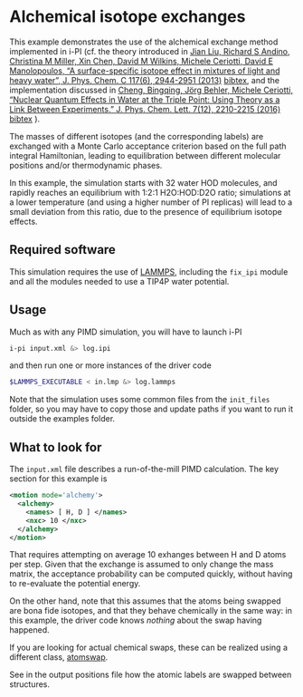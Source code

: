 Alchemical isotope exchanges
============================

This example demonstrates the use of the alchemical exchange method implemented in i-PI
(cf. the theory introduced in [Jian Liu, Richard S Andino, Christina M Miller, Xin Chen, David M Wilkins, Michele Ceriotti, David E Manolopoulos, “A surface-specific isotope effect in mixtures of light and heavy water”, J. Phys. Chem. C 117(6), 2944-2951 (2013)](http://dx.doi.org/10.1021/jp311986m) [bibtex](https://www.doi2bib.org/bib/10.1021/jp311986m), 
and the implementation discussed in [Cheng, Bingqing, Jörg Behler, Michele Ceriotti, “Nuclear Quantum Effects in Water at the Triple Point: Using Theory as a Link Between Experiments.” J. Phys. Chem. Lett. 7(12), 2210-2215 (2016)](https://ipi-code.org/about/features/dx.doi.org/10.1021/acs.jpclett.6b00729) [bibtex](http://www.doi2bib.org/bib/10.1021%2Facs.jpclett.6b00729) ).

The masses of different isotopes (and the corresponding labels) are exchanged with a 
Monte Carlo acceptance criterion based on the full path integral Hamiltonian, leading to
equilibration between different molecular positions and/or thermodynamic phases. 

In this example, the simulation starts with 32 water HOD molecules, and rapidly reaches
an equilibrium with 1:2:1 H2O:HOD:D2O ratio; simulations at a lower temperature (and 
using a higher number of PI replicas) will lead to a small deviation from this ratio,
due to the presence of equilibrium isotope effects. 


Required software
-----------------

This simulation requires the use of [LAMMPS](https://www.lammps.org/), including the 
`fix_ipi` module and all the modules needed to use a TIP4P water potential.


Usage
-----

Much as with any PIMD simulation, you will have to launch i-PI

```bash
i-pi input.xml &> log.ipi
```

and then run one or more instances of the driver code

```bash
$LAMMPS_EXECUTABLE < in.lmp &> log.lammps
```

Note that the simulation uses some common files from the `init_files` folder,
so you may have to copy those and update paths if you want to run it outside
the examples folder.


What to look for
----------------

The `input.xml` file describes a run-of-the-mill PIMD calculation. The key section for
this example is 

```xml
<motion mode='alchemy'>
  <alchemy>
    <names> [ H, D ] </names>
    <nxc> 10 </nxc>
  </alchemy>
</motion>
```

That requires attempting on average 10 exhanges between H and D atoms per step. Given
that the exchange is assumed to only change the mass matrix, the acceptance probability
can be computed quickly, without having to re-evaluate the potential energy. 

On the other hand, note that this assumes that the atoms being swapped are bona fide 
isotopes, and that they behave chemically in the same way: in this example, the driver
code knows *nothing* about the swap having happened.

If you are looking for actual chemical swaps, these can be realized using a different
class, [atomswap](https://ipi-code.org/i-pi/input-reference.html#atomswap).

See in the output positions file how the atomic labels are swapped between structures.

